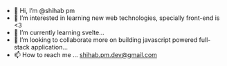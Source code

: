 - 👋 Hi, I’m @shihab pm
- 👀 I’m interested in learning new web technologies, specially front-end is <3
- 🌱 I’m currently learning svelte...
- 💞️ I’m looking to collaborate more on building javascript powered full-stack application...
- 📫 How to reach me ... shihab.pm.dev@gmail.com

<!---
shihab-dot-dev/shihab-dot-dev is a ✨ special ✨ repository because its `README.md` (this file) appears on your GitHub profile.
You can click the Preview link to take a look at your changes.
--->
